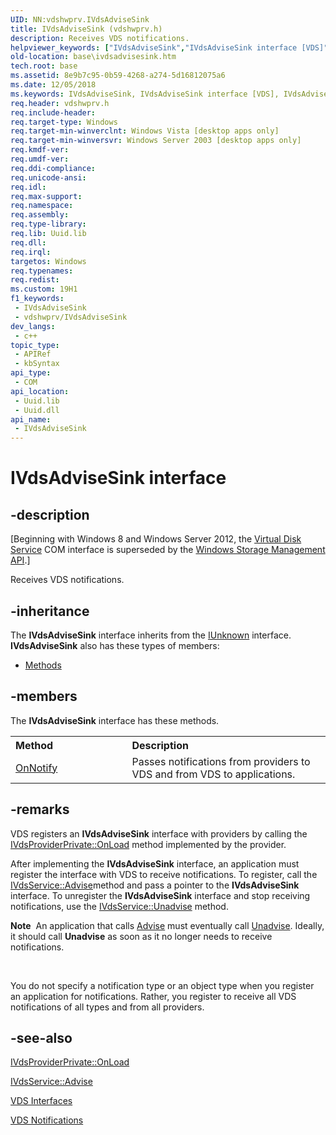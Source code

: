 ```yaml
---
UID: NN:vdshwprv.IVdsAdviseSink
title: IVdsAdviseSink (vdshwprv.h)
description: Receives VDS notifications.
helpviewer_keywords: ["IVdsAdviseSink","IVdsAdviseSink interface [VDS]","IVdsAdviseSink interface [VDS]","described","base.ivdsadvisesink","vds/IVdsAdviseSink","vdshwprv/IVdsAdviseSink"]
old-location: base\ivdsadvisesink.htm
tech.root: base
ms.assetid: 8e9b7c95-0b59-4268-a274-5d16812075a6
ms.date: 12/05/2018
ms.keywords: IVdsAdviseSink, IVdsAdviseSink interface [VDS], IVdsAdviseSink interface [VDS],described, base.ivdsadvisesink, vds/IVdsAdviseSink, vdshwprv/IVdsAdviseSink
req.header: vdshwprv.h
req.include-header: 
req.target-type: Windows
req.target-min-winverclnt: Windows Vista [desktop apps only]
req.target-min-winversvr: Windows Server 2003 [desktop apps only]
req.kmdf-ver: 
req.umdf-ver: 
req.ddi-compliance: 
req.unicode-ansi: 
req.idl: 
req.max-support: 
req.namespace: 
req.assembly: 
req.type-library: 
req.lib: Uuid.lib
req.dll: 
req.irql: 
targetos: Windows
req.typenames: 
req.redist: 
ms.custom: 19H1
f1_keywords:
 - IVdsAdviseSink
 - vdshwprv/IVdsAdviseSink
dev_langs:
 - c++
topic_type:
 - APIRef
 - kbSyntax
api_type:
 - COM
api_location:
 - Uuid.lib
 - Uuid.dll
api_name:
 - IVdsAdviseSink
---
```


# IVdsAdviseSink interface


## -description

<p class="CCE_Message">[Beginning with Windows 8 and Windows Server 2012, the <a href="https://docs.microsoft.com/windows/desktop/VDS/virtual-disk-service-portal">Virtual Disk Service</a> COM interface is superseded by the <a href="https://docs.microsoft.com/previous-versions/windows/desktop/stormgmt/windows-storage-management-api-portal">Windows Storage Management API</a>.]

Receives VDS 
   notifications.

## -inheritance

The <b xmlns:loc="http://microsoft.com/wdcml/l10n">IVdsAdviseSink</b> interface inherits from the <a href="https://docs.microsoft.com/windows/desktop/api/unknwn/nn-unknwn-iunknown">IUnknown</a> interface. <b>IVdsAdviseSink</b> also has these types of members:
<ul>
<li><a href="https://docs.microsoft.com/">Methods</a></li>
</ul>

## -members

The <b>IVdsAdviseSink</b> interface has these methods.
<table class="members" id="memberListMethods">
<tr>
<th align="left" width="37%">Method</th>
<th align="left" width="63%">Description</th>
</tr>
<tr data="declared;">
<td align="left" width="37%">
<a href="https://docs.microsoft.com/windows/desktop/api/vdshwprv/nf-vdshwprv-ivdsadvisesink-onnotify">OnNotify</a>
</td>
<td align="left" width="63%">
Passes notifications from providers to VDS and from VDS to applications.

</td>
</tr>
</table>

## -remarks

VDS registers an <b>IVdsAdviseSink</b> interface with 
    providers by calling the 
    <a href="https://docs.microsoft.com/windows/desktop/api/vdshwprv/nf-vdshwprv-ivdsproviderprivate-onload">IVdsProviderPrivate::OnLoad</a> method 
    implemented by the provider.

After implementing the <b>IVdsAdviseSink</b> 
      interface, an application must register the interface with VDS to receive notifications. To register, call the 
      <a href="https://docs.microsoft.com/windows/desktop/api/vds/nf-vds-ivdsservice-advise">IVdsService::Advise</a>method and pass a pointer to the <b>IVdsAdviseSink</b> 
      interface. To unregister the <b>IVdsAdviseSink</b> interface and stop receiving notifications, use the <a href="https://docs.microsoft.com/windows/desktop/api/vds/nf-vds-ivdsservice-unadvise">IVdsService::Unadvise</a> method.<div class="alert"><b>Note</b>  An application that calls <a href="https://docs.microsoft.com/windows/desktop/api/vds/nf-vds-ivdsservice-advise">Advise</a> must eventually call <a href="https://docs.microsoft.com/windows/desktop/api/vds/nf-vds-ivdsservice-unadvise">Unadvise</a>. Ideally, it should call <b>Unadvise</b> as soon as it no longer needs to receive notifications.</div>
<div> </div>


You do not specify a notification type or an object type when you register an application for notifications. 
     Rather, you register to receive all VDS notifications of all types and from all providers.

## -see-also

<a href="https://docs.microsoft.com/windows/desktop/api/vdshwprv/nf-vdshwprv-ivdsproviderprivate-onload">IVdsProviderPrivate::OnLoad</a>



<a href="https://docs.microsoft.com/windows/desktop/api/vds/nf-vds-ivdsservice-advise">IVdsService::Advise</a>



<a href="https://docs.microsoft.com/windows/desktop/VDS/vds-interfaces">VDS Interfaces</a>



<a href="https://docs.microsoft.com/windows/desktop/VDS/vds-notification-model">VDS Notifications</a>

